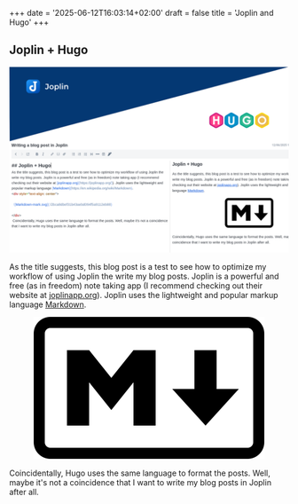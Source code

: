 +++
date = '2025-06-12T16:03:14+02:00'
draft = false
title = 'Joplin and Hugo'
+++

## Joplin + Hugo

![joplin_hugo_title.png](../../assets/pictures/joplin_hugo_title.png)

As the title suggests, this blog post is a test to see how to optimize my workflow of using Joplin the write my blog posts. Joplin is a powerful and free (as in freedom) note taking app (I recommend checking out their website at [joplinapp.org](https://joplinapp.org/)). Joplin uses the lightweight and popular markup language [Markdown](https://en.wikipedia.org/wiki/Markdown). 
<div style="text-align: center">

  ![Markdown-mark.svg](../../assets/pictures/Markdown-mark.svg)

</div>
 Coincidentally, Hugo uses the same language to format the posts. Well, maybe it's not a coincidence that I want to write my blog posts in Joplin after all.
